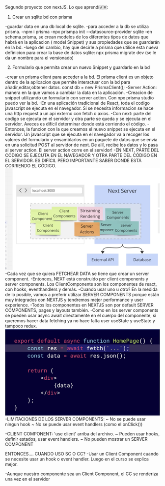 
Segundo proyecto con nextJS.
Lo que aprendí🇦🇷:
1. Crear un sqlite bd con prisma

-guardar data en una db local de sqlite.
-para acceder a la db se utiliza prisma.
-npm i prisma
-npx prismpa init --datasource-provider sqlite
-en schema.prisma, se crean modelos de los diferentes tipos de datos que habrá en la aplicacion ( model Snippet) y sus propiedades que se guardarán en la bd.
-luego del cambio, hay que decirle a prisma que utilice esta nueva definicion para crear la base de datos sqlite: npx prisma migrate dev (se le da un nombre para el versionado)

2. Formulario que permita crear un nuevo Snippet y guardarlo en la bd

-crear un prisma client para acceder a la bd. El prisma client es un objeto dentro de la aplicacion que permite interactuar con la bd para añadir,editar,obtener datos. const db = new PrismaClient();
-Server Action: manera en la que vamos a cambiar la data en la aplicación.
-Creacion de snippet utilizando un formulario con server action. Con npx prisma studio puedo ver la bd.
-En una aplicación tradicional de React, toda el codigo javascript se ejecuta en el navegador. Si se necesita informacion se hace una http request a un api externo con fetch o axios. 
-Con next: parte del codigo se ejecuta en el servidor y otra parte se queda y se ejecuta en el servidor. Aveces es difícil determinar donde está corriendo el código.
-Entonces, la funcion con la que creamos el nuevo snippet se ejecuta en el servidor. Un javascript que se ejecuta en el navegador va a recoger los valores del formulario y ensamblarlos en un paquete de datos que se envia en una solicitud POST al servidor de next. De allí, recibe los datos y lo pasa al server action. El server action corre en el servidor!
-EN NEXT, PARTE DEL CÓDIGO SE EJECUTA EN EL NAVEGADOR Y OTRA PARTE DEL CÓDIGO EN EL SERVIDOR. ES DIFÍCIL PERO IMPORTANTE SABER DÓNDE ESTÁ CORRIENDO EL CÓDIGO. 
![Diagrama NEXT SC y CC](./theory/image.png)
-Cada vez que se quiera FETCHEAR DATA se tiene que crear un server component.
-Entonces, NEXT está construido por client components y server components. Los ClientComponents son los componentes de react, con hooks, eventhandlers y demás. 
-Cuando usar uno u otro? En la medida de lo posible, vamos a preferir utilizar SERVER COMPONENTS porque están muy integrados con NEXTJS y tendremos mejor performance y user experience.
-Todos los componentes en NEXTJS son por default SERVER COMPONENTS, pages y layouts también.
-Como en los server components se pueden usar async await directamente en el cuerpo del componente, si queremos hacer data fetching ya no hace falta user useState y useState y tampoco redux.
![Como hacer un fetch sin useState](./theory/fetch.png)
-LIMITACIONES DE LOS SERVER COMPONENTS:
    ~ No se puede usar ningun hook
    ~ No se puede usar event handlers (como el onClick())

-CLIENT COMPONENT: 'use client' arriba del archivo.
    ~ Pueden usar hooks, definir estados, usar event handlers.
    ~ No pueden mostrar un SERVER COMPONENT

ENTONCES.... CUANDO USO SC O CC?
-Usar un Client Component cuando se necesite usar un hook o event handler.
Luego en el curso se explica mejor.

-Aunque nuestro componente sea un Client Component, el CC se renderiza una vez en el servidor